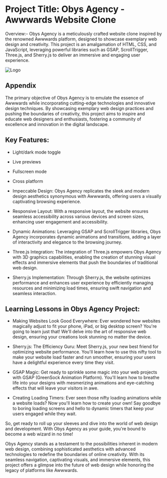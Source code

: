 
# Project Title: Obys Agency - Awwwards Website Clone

Overview:-
Obys Agency is a meticulously crafted website clone inspired by the renowned Awwwards platform, designed to showcase exemplary web design and creativity. This project is an amalgamation of HTML, CSS, and JavaScript, leveraging powerful libraries such as GSAP, ScrollTrigger, Three.js, and Sherry.js to deliver an immersive and engaging user experience.


![Logo](https://orpetron.com/wp-content/uploads/ultimatemember/169/profile_photo.jpg?1697230887)


## Appendix

The primary objective of Obys Agency is to emulate the essence of Awwwards while incorporating cutting-edge technologies and innovative design techniques. By showcasing exemplary web design practices and pushing the boundaries of creativity, this project aims to inspire and educate web designers and enthusiasts, fostering a community of excellence and innovation in the digital landscape.

## Key Features:

- Light/dark mode toggle
- Live previews
- Fullscreen mode
- Cross platform

- Impeccable Design: Obys Agency replicates the sleek and modern design aesthetics synonymous with Awwwards, offering users a visually captivating browsing experience.

- Responsive Layout: With a responsive layout, the website ensures seamless accessibility across various devices and screen sizes, enhancing user engagement and accessibility.

- Dynamic Animations: Leveraging GSAP and ScrollTrigger libraries, Obys Agency incorporates dynamic animations and transitions, adding a layer of interactivity and elegance to the browsing journey.

- Three.js Integration: The integration of Three.js empowers Obys Agency with 3D graphics capabilities, enabling the creation of stunning visual effects and immersive elements that push the boundaries of traditional web design.

- Sherry.js Implementation: Through Sherry.js, the website optimizes performance and enhances user experience by efficiently managing resources and minimizing load times, ensuring swift navigation and seamless interaction.

## Learning Lessons in Obys Agency Project:

- Making Websites Look Good Everywhere: Ever wondered how websites magically adjust to fit your phone, iPad, or big desktop screen? You're going to learn just that! We'll delve into the art of responsive web design, ensuring your creations look stunning no matter the device.

- Sherry.js: The Efficiency Guru: Meet Sherry.js, your new best friend for optimizing website performance. You'll learn how to use this nifty tool to make your website load faster and run smoother, ensuring your users have a delightful experience every time they visit.

- GSAP Magic: Get ready to sprinkle some magic into your web projects with GSAP (GreenSock Animation Platform). You'll learn how to breathe life into your designs with mesmerizing animations and eye-catching effects that will leave your visitors in awe.

- Creating Loading Timers: Ever seen those nifty loading animations while a website loads? Now you'll learn how to create your own! Say goodbye to boring loading screens and hello to dynamic timers that keep your users engaged while they wait.

So, get ready to roll up your sleeves and dive into the world of web design and development. With Obys Agency as your guide, you're bound to become a web wizard in no time!

Obys Agency stands as a testament to the possibilities inherent in modern web design, combining sophisticated aesthetics with advanced technologies to redefine the boundaries of online creativity. With its seamless navigation, captivating visuals, and immersive elements, this project offers a glimpse into the future of web design while honoring the legacy of platforms like Awwwards.